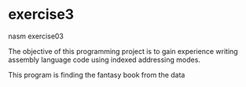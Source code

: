 exercise3
=========

nasm exercise03

The objective of this programming project is 
to gain experience writing assembly language code using indexed addressing modes. 

This program is finding the fantasy book from the data
